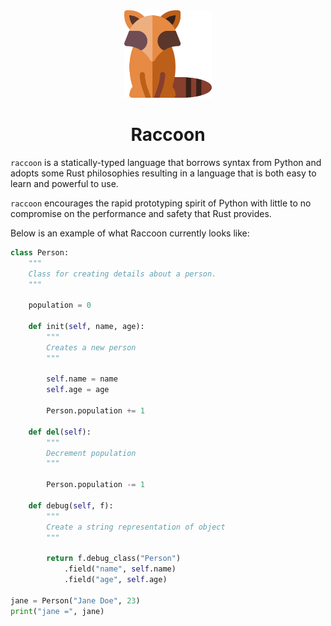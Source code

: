 <div align="center">
    <a href="#" target="_blank">
        <img src="https://raw.githubusercontent.com/raccoon-lang/raccoon/master/raccoon.svg" alt="Raccoon Logo" width="140" height="140"></img>
    </a>
</div>

<h1 align="center">Raccoon</h1>

`raccoon` is a statically-typed language that borrows syntax from Python and adopts some Rust philosophies resulting in a language that is both easy to learn and powerful to use.

`raccoon` encourages the rapid prototyping spirit of Python with little to no compromise on the performance and safety that Rust provides.

Below is an example of what Raccoon currently looks like:

```py
class Person:
    """
    Class for creating details about a person.
    """

    population = 0

    def init(self, name, age):
        """
        Creates a new person
        """

        self.name = name
        self.age = age

        Person.population += 1

    def del(self):
        """
        Decrement population
        """

        Person.population -= 1

    def debug(self, f):
        """
        Create a string representation of object
        """

        return f.debug_class("Person")
            .field("name", self.name)
            .field("age", self.age)

jane = Person("Jane Doe", 23)
print("jane =", jane)
```
